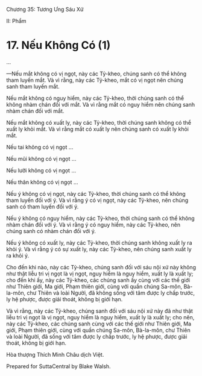  

Chương 35: Tương Ưng Sáu Xứ

II: Phẩm

# 17\. Nếu Không Có (1)

…

—Nếu mắt không có vị ngọt, này các Tỷ-kheo, chúng sanh có thể không tham luyến mắt. Và vì rằng, này các Tỷ-kheo, mắt có vị ngọt nên chúng sanh tham luyến mắt.

Nếu mắt không có nguy hiểm, này các Tỷ-kheo, thời chúng sanh có thể không nhàm chán đối với mắt. Và vì rằng mắt có nguy hiểm nên chúng sanh nhàm chán đối với mắt.

Nếu mắt không có xuất ly, này các Tỷ-kheo, thời chúng sanh không có thể xuất ly khỏi mắt. Và vì rằng mắt có xuất ly nên chúng sanh có xuất ly khỏi mắt.

Nếu tai không có vị ngọt …

Nếu mũi không có vị ngọt …

Nếu lưỡi không có vị ngọt …

Nếu thân không có vị ngọt …

Nếu ý không có vị ngọt, này các Tỷ-kheo, thời chúng sanh có thể không tham luyến đối với ý. Và vì rằng ý có vị ngọt, này các Tỷ-kheo, nên chúng sanh có tham luyến đối với ý.

Nếu ý không có nguy hiểm, này các Tỷ-kheo, thời chúng sanh có thể không nhàm chán đối với ý. Và vì rằng ý có nguy hiểm, này các Tỷ-kheo, nên chúng sanh có nhàm chán đối với ý.

Nếu ý không có xuất ly, này các Tỷ-kheo, thời chúng sanh không xuất ly ra khỏi ý. Và vì rằng ý có sự xuất ly, này các Tỷ-kheo, nên chúng sanh xuất ly ra khỏi ý.

Cho đến khi nào, này các Tỷ-kheo, chúng sanh đối với sáu nội xứ này không như thật liễu tri vị ngọt là vị ngọt, nguy hiểm là nguy hiểm, xuất ly là xuất ly; cho đến khi ấy, này các Tỷ-kheo, các chúng sanh ấy cùng với các thế giới như Thiên giới, Ma giới, Phạm thiên giới, cùng với quần chúng Sa-môn, Bà-la-môn, chư Thiên và loài Người, đã không sống với tâm được ly chấp trước, ly hệ phược, được giải thoát, không bị giới hạn.

Và vì rằng, này các Tỷ-kheo, chúng sanh đối với sáu nội xứ này đã như thật liễu tri vị ngọt là vị ngọt, nguy hiểm là nguy hiểm, xuất ly là xuất ly; cho nên, này các Tỷ-kheo, các chúng sanh cùng với các thế giới như Thiên giới, Ma giới, Phạm thiên giới, cùng với quần chúng Sa-môn, Bà-la-môn, chư Thiên và loài Người, đã sống với tâm được ly chấp trước, ly hệ phược, được giải thoát, không bị giới hạn.

Hòa thượng Thích Minh Châu dịch Việt.

Prepared for SuttaCentral by Blake Walsh.
